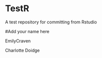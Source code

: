 # TestR
A test repository for committing from Rstudio

#Add your name here

EmilyCraven

Charlotte Doidge